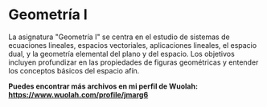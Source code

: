 
# Geometría I
La asignatura "Geometría I" se centra en el estudio de sistemas de ecuaciones lineales, espacios vectoriales, aplicaciones lineales, el espacio dual, y la geometría elemental del plano y del espacio. Los objetivos incluyen profundizar en las propiedades de figuras geométricas y entender los conceptos básicos del espacio afín.

**Puedes encontrar más archivos en mi perfil de Wuolah: https://www.wuolah.com/profile/jmarg6**

